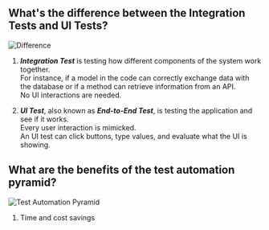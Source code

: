 ## What's the difference between the Integration Tests and UI Tests?

![Difference](https://wpblog.semaphoreci.com/wp-content/uploads/2022/03/pyramid-progression.jpg)

1. ***Integration Test*** is testing how different components of the system work together.<br/>For instance, if a model
   in the code can correctly exchange data with the database or if a method can retrieve information from an API.<br/>No
   UI interactions are needed.

1. ***UI Test***, also known as ***End-to-End Test***, is testing the application and see if it works.<br/>Every user
   interaction is mimicked.<br/>An UI test can click buttons, type values, and evaluate what the UI is showing.

## What are the benefits of the test automation pyramid?

![Test Automation Pyramid](https://wpblog.semaphoreci.com/wp-content/uploads/2022/03/pyramid-cost.jpg)

1. Time and cost savings
